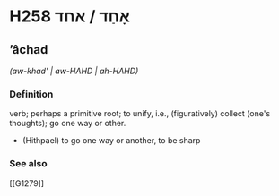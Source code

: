 # H258 אָחַד / אחד

## ʼâchad

_(aw-khad' | aw-HAHD | ah-HAHD)_

### Definition

verb; perhaps a primitive root; to unify, i.e., (figuratively) collect (one's thoughts); go one way or other.

- (Hithpael) to go one way or another, to be sharp
### See also

[[G1279]]

